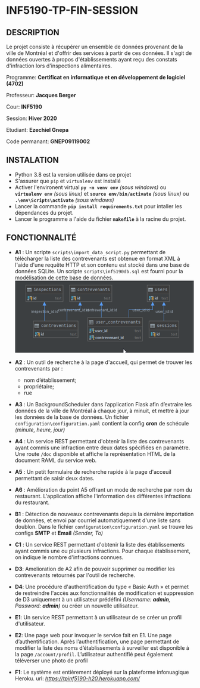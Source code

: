 # INF5190-TP-FIN-SESSION  
## DESCRIPTION  
Le projet consiste à récupérer un ensemble de données provenant de la ville de Montréal et d'offrir des services à partir de ces données. Il s'agit de données ouvertes à propos d'établissements ayant reçu des constats d'infraction lors d'inspections alimentaires.  

Programme: **Certificat en informatique et en développement de logiciel (4702)**

Professeur: **Jacques Berger**

Cour: **INF5190**

Session: **Hiver 2020**

Etudiant: **Ezechiel Gnepa**

Code permanant: **GNEP09119002** 

## INSTALATION  
- Python 3.8 est la version utilisée dans ce projet
- S'assurer que ``pip`` et ``virtualenv`` est installé   
- Activer l'environent virtual **``py -m venv env``** *(sous windows)*  ou **``virtualenv env``** *(sous linux)* et **``source env/bin/activate``** *(sous linux)* ou **``.\env\Scripts\activate``** *(sous windows)*  
- Lancer la commande **``pip install requirements.txt``** pour intaller les dépendances du projet.
- Lancer le programme a l'aide du fichier **`makefile`** à la racine du projet.

## FONCTIONNALITÉ
- **A1** : Un scripte `scripts\import_data_script.py` permettant de télécharger
la liste des contrevenants est obtenue en format XML à l'aide d'une requête HTTP et son contenu est stocké dans une base de données SQLite.
Un scripte `scripts\inf5190db.sql` est fourni pour la modélisation de cette base de données.
![db diagrame](db_diagram.png)

- **A2** : Un outil de recherche à la page d'accueil, qui permet de trouver les contrevenants par :
    - nom d’établissement;
    - propriétaire;
    - rue

- **A3** :  Un BackgroundScheduler dans l’application Flask afin d’extraire les données de la ville
de Montréal à chaque jour, à minuit, et mettre à jour les données de la base de données. Un fichier `configuration\configuration.yaml` contient la config 
**cron** de schécule *(minute, heure, jour)*

- **A4** :  Un service REST permettant d'obtenir la liste des contrevenants ayant commis une
infraction entre deux dates spécifiées en paramètre.
Une route `/doc` disponible et affiche la représentation HTML de la document RAML du
service web.

- **A5** :  Un petit formulaire de recherche rapide à la page d'acceuil permettant de saisir deux dates.

- **A6** : Amélioration du point A5 offrant un mode de recherche par nom du restaurant. L'application affiche l'information des
différentes infractions du restaurant.

- **B1** : Détection de nouveaux contrevenants depuis la dernière importation de données, et envoi par courriel automatiquement d'une liste sans doublon.
Dans le fichier `configuration\configuration.yaml` se trouve les configs **SMTP** et **Email** *(Sender, To)*

- **C1** :  Un service REST permettant d'obtenir la liste des établissements ayant commis une ou plusieurs infractions. 
Pour chaque établissement, on indique le nombre d'infractions connues.

- **D3**:  Amelioration de A2 afin de pouvoir supprimer ou modifier les contrevenants retournés
par l'outil de recherche.

- **D4**: Une procédure d'authentification du type « Basic Auth » et permet de restreindre
l'accès aux fonctionnalités de modification et suppression de D3 uniquement à un utilisateur prédéfini *(Username: **admin**, Password: **admin**)* ou créer un nouvelle utilisateur.

- **E1**: Un service REST permettant à un utilisateur de se créer un profil d'utilisateur.

- **E2**: Une page web pour invoquer le service fait en E1. Une page d’authentification. 
Après l’authentification, une page permettant de modifier la liste des noms
d’établissements à surveiller est disponible à la page `/account/profil`. L’utilisateur authentifié peut également téléverser une
photo de profil

- **F1**: Le système est entièrement déployé sur la plateforme infonuagique Heroku. 
url: *https://tpinf5190-h20.herokuapp.com/*